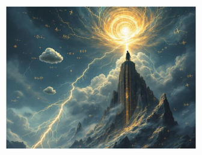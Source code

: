 ![Tempest atop the Weather Spire, surrounded by floating atmospheric equations and storm matrices, while perfect geometric lightning strikes below. A single playful cloud dances defiantly in the background. Style: Scientific weather illustrations meet cosmic horror, with mathematical symbols creating impossible atmospheric patterns.](illustration_caption_2.jpeg)
